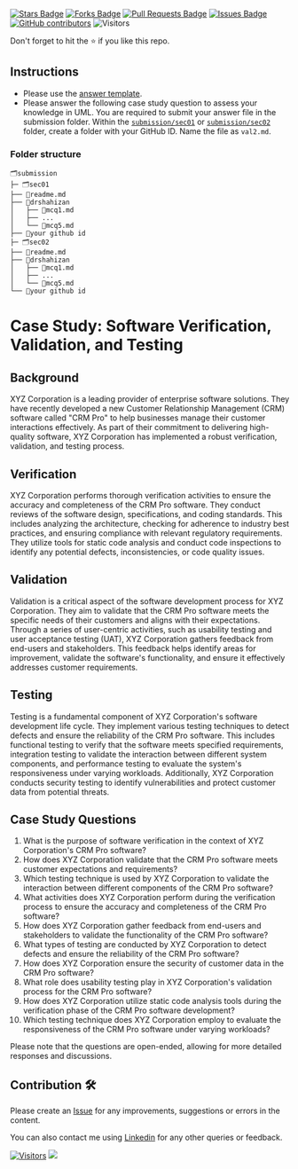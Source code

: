<a href="https://github.com/drshahizan/software-engineering/stargazers"><img src="https://img.shields.io/github/stars/drshahizan/software-engineering" alt="Stars Badge"/></a>
<a href="https://github.com/drshahizan/software-engineering/network/members"><img src="https://img.shields.io/github/forks/drshahizan/software-engineering" alt="Forks Badge"/></a>
<a href="https://github.com/drshahizan/software-engineering/pulls"><img src="https://img.shields.io/github/issues-pr/drshahizan/software-engineering" alt="Pull Requests Badge"/></a>
<a href="https://github.com/drshahizan/software-engineering"><img src="https://img.shields.io/github/issues/drshahizan/software-engineering" alt="Issues Badge"/></a>
<a href="https://github.com/drshahizan/software-engineering/graphs/contributors"><img alt="GitHub contributors" src="https://img.shields.io/github/contributors/drshahizan/software-engineering?color=2b9348"></a>
![Visitors](https://api.visitorbadge.io/api/visitors?path=https%3A%2F%2Fgithub.com%2Fdrshahizan%2Fsoftware-engineering&labelColor=%23d9e3f0&countColor=%23697689&style=flat)

Don't forget to hit the :star: if you like this repo.

## Instructions
- Please use the [answer template](temp_struc.md).
- Please answer the following case study question to assess your knowledge in UML. You are required to submit your answer file in the submission folder. Within the [`submission/sec01`](../uml/submission/sec01) or [`submission/sec02`](../uml/submission/sec02) folder, create a folder with your GitHub ID. Name the file as `val2.md`.

### Folder structure

```
🗂️submission
├─ 🗂️sec01
├── 📄readme.md
├── 📁drshahizan
│   ├── 📄mcq1.md
│   ├── ...
│   └── 📄mcq5.md
├── 📁your github id
├─ 🗂️sec02
├── 📄readme.md
├── 📁drshahizan
│   ├── 📄mcq1.md
│   ├── ...
│   └── 📄mcq5.md
└── 📁your github id
```

# Case Study: Software Verification, Validation, and Testing

## Background
XYZ Corporation is a leading provider of enterprise software solutions. They have recently developed a new Customer Relationship Management (CRM) software called "CRM Pro" to help businesses manage their customer interactions effectively. As part of their commitment to delivering high-quality software, XYZ Corporation has implemented a robust verification, validation, and testing process.

## Verification
XYZ Corporation performs thorough verification activities to ensure the accuracy and completeness of the CRM Pro software. They conduct reviews of the software design, specifications, and coding standards. This includes analyzing the architecture, checking for adherence to industry best practices, and ensuring compliance with relevant regulatory requirements. They utilize tools for static code analysis and conduct code inspections to identify any potential defects, inconsistencies, or code quality issues.

## Validation
Validation is a critical aspect of the software development process for XYZ Corporation. They aim to validate that the CRM Pro software meets the specific needs of their customers and aligns with their expectations. Through a series of user-centric activities, such as usability testing and user acceptance testing (UAT), XYZ Corporation gathers feedback from end-users and stakeholders. This feedback helps identify areas for improvement, validate the software's functionality, and ensure it effectively addresses customer requirements.

## Testing
Testing is a fundamental component of XYZ Corporation's software development life cycle. They implement various testing techniques to detect defects and ensure the reliability of the CRM Pro software. This includes functional testing to verify that the software meets specified requirements, integration testing to validate the interaction between different system components, and performance testing to evaluate the system's responsiveness under varying workloads. Additionally, XYZ Corporation conducts security testing to identify vulnerabilities and protect customer data from potential threats.

## Case Study Questions

1. What is the purpose of software verification in the context of XYZ Corporation's CRM Pro software?
2. How does XYZ Corporation validate that the CRM Pro software meets customer expectations and requirements?
3. Which testing technique is used by XYZ Corporation to validate the interaction between different components of the CRM Pro software?
4. What activities does XYZ Corporation perform during the verification process to ensure the accuracy and completeness of the CRM Pro software?
5. How does XYZ Corporation gather feedback from end-users and stakeholders to validate the functionality of the CRM Pro software?
6. What types of testing are conducted by XYZ Corporation to detect defects and ensure the reliability of the CRM Pro software?
7. How does XYZ Corporation ensure the security of customer data in the CRM Pro software?
8. What role does usability testing play in XYZ Corporation's validation process for the CRM Pro software?
9. How does XYZ Corporation utilize static code analysis tools during the verification phase of the CRM Pro software development?
10. Which testing technique does XYZ Corporation employ to evaluate the responsiveness of the CRM Pro software under varying workloads?

Please note that the questions are open-ended, allowing for more detailed responses and discussions.

## Contribution 🛠️
Please create an [Issue](https://github.com/drshahizan/software-engineering/issues) for any improvements, suggestions or errors in the content.

You can also contact me using [Linkedin](https://www.linkedin.com/in/drshahizan/) for any other queries or feedback.

[![Visitors](https://api.visitorbadge.io/api/visitors?path=https%3A%2F%2Fgithub.com%2Fdrshahizan&labelColor=%23697689&countColor=%23555555&style=plastic)](https://visitorbadge.io/status?path=https%3A%2F%2Fgithub.com%2Fdrshahizan)
![](https://hit.yhype.me/github/profile?user_id=81284918)






